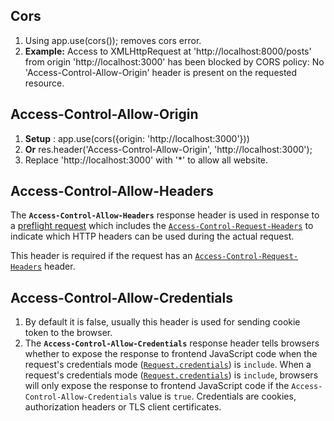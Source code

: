 ## Cors
1. Using app.use(cors()); removes cors error.
2. **Example:** Access to XMLHttpRequest at 'http://localhost:8000/posts' from origin 'http://localhost:3000' has been blocked by CORS policy: No 'Access-Control-Allow-Origin' header is present on the requested resource.

## Access-Control-Allow-Origin
1. **Setup** : app.use(cors({origin: 'http://localhost:3000'}))
2. **Or** res.header('Access-Control-Allow-Origin', 'http://localhost:3000');
3. Replace  'http://localhost:3000' with '*' to allow all website. 

## Access-Control-Allow-Headers
The  **`Access-Control-Allow-Headers`**  response header is used in response to a  [preflight request](https://developer.mozilla.org/en-US/docs/Glossary/Preflight_request)  which includes the  [`Access-Control-Request-Headers`](https://developer.mozilla.org/en-US/docs/Web/HTTP/Headers/Access-Control-Request-Headers)  to indicate which HTTP headers can be used during the actual request.

This header is required if the request has an  [`Access-Control-Request-Headers`](https://developer.mozilla.org/en-US/docs/Web/HTTP/Headers/Access-Control-Request-Headers)  header.

## Access-Control-Allow-Credentials
1. By default it is false, usually this header is used for sending cookie token to the browser.
2. The  **`Access-Control-Allow-Credentials`**  response header tells browsers whether to expose the response to frontend JavaScript code when the request's credentials mode ([`Request.credentials`](https://developer.mozilla.org/en-US/docs/Web/API/Request/credentials)) is  `include`.
When a request's credentials mode ([`Request.credentials`](https://developer.mozilla.org/en-US/docs/Web/API/Request/credentials)) is  `include`, browsers will only expose the response to frontend JavaScript code if the  `Access-Control-Allow-Credentials`  value is  `true`.
Credentials are cookies, authorization headers or TLS client certificates.
<!--stackedit_data:
eyJoaXN0b3J5IjpbLTE2ODE0ODI1NywtMTQ5MDI1MTU1NSwxNj
AxNjc0MDY1LC0xMDk4OTc4ODYxLDEzMTU2MTczNzBdfQ==
-->